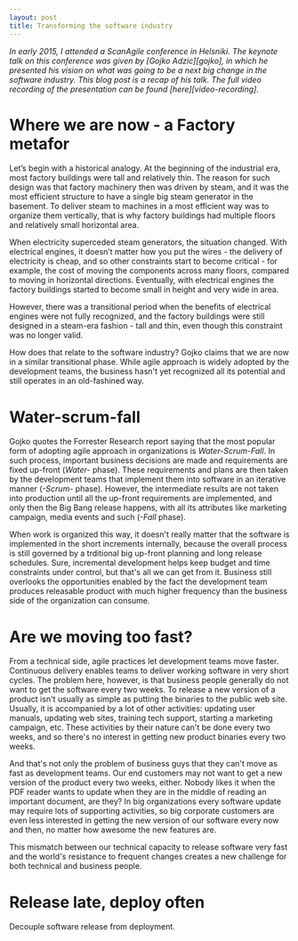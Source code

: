 ```yaml
---
layout: post
title: Transforming the software industry
---
```


*In early 2015, I attended a ScanAgile conference in Helsniki. The keynote talk
on this conference was given by [Gojko Adzic][gojko], in which he presented his
vision on what was going to be a next big change in the software industry. This
blog post is a recap of his talk. The full video recording of the presentation
can be found [here][video-recording].*

# Where we are now - a Factory metafor

Let’s begin with a historical analogy. At the beginning of the industrial era,
most factory buildings were tall and relatively thin. The reason for such design
was that factory machinery then was driven by steam, and it was the most
efficient structure to have a single big steam generator in the basement. To
deliver steam to machines in a most efficient way was to organize them
vertically, that is why factory buildings had multiple floors and relatively
small horizontal area.

When electricity superceded steam generators, the situation changed. With
electrical engines, it doesn’t matter how you put the wires - the delivery of
electricity is cheap, and so other constraints start to become critical - for
example, the cost of moving the components across many floors, compared to
moving in horizontal directions. Eventually, with electrical engines the factory
buildings started to become small in height and very wide in area. 

However, there was a transitional period when the benefits of electrical engines
were not fully recognized, and the factory buildings were still designed in a
steam-era fashion - tall and thin, even though this constraint was no longer
valid.

How does that relate to the software industry? Gojko claims that we are now in a
similar transitional phase. While agile approach is widely adopted by the
development teams, the business hasn't yet recognized all its potential and
still operates in an old-fashined way.

# Water-scrum-fall

Gojko quotes the Forrester Research report saying that the most popular form of
adopting agile approach in organizations is *Water-Scrum-Fall*. In such process,
important business decisions are made and requirements are fixed up-front
(*Water-* phase). These requirements and plans are then taken by the development
teams that implement them into software in an iterative manner (*-Scrum-*
phase). However, the intermediate results are not taken into production until
all the up-front requirements are implemented, and only then the Big Bang
release happens, with all its attributes like marketing campaign, media events
and such (*-Fall* phase).

When work is organized this way, it doesn't really matter that the software is
implemented in the short increments internally, because the overall process is
still governed by a trditional big up-front planning and long release
schedules. Sure, incremental development helps keep budget and time constraints
under control, but that's all we can get from it. Business still overlooks the
opportunities enabled by the fact the development team produces releasable
product with much higher frequency than the business side of the organization
can consume.

# Are we moving too fast? 

From a technical side, agile practices let development teams move
faster. Continuous delivery enables teams to deliver working software in very
short cycles. The problem here, however, is that business people generally do
not want to get the software every two weeks. To release a new version of a
product isn't usually as simple as putting the binaries to the public web
site. Usually, it is accompanied by a lot of other activities: updating user
manuals, updating web sites, training tech support, starting a marketing
campaign, etc. These activities by their nature can't be done every two weeks,
and so there's no interest in getting new product binaries every two weeks.

And that's not only the problem of business guys that they can't move as fast as
development teams. Our end customers may not want to get a new version of the
product every two weeks, either. Nobody likes it when the PDF reader wants to
update when they are in the middle of reading an important document, are they?
In big organizations every software update may require lots of supporting
activities, so big corporate customers are even less interested in getting the
new version of our software every now and then, no matter how awesome the new
features are.

This mismatch between our technical capacity to release software very fast and
the world's resistance to frequent changes creates a new challenge for both
technical and business people. 

# Release late, deploy often

Decouple software release from deployment.









